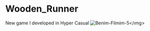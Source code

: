 # Wooden_Runner 
 New game I developed in Hyper Casual
<img src="https://ibb.co/M9hzmSj" alt="Benim-Filmim-5" border="0"></ımg>
